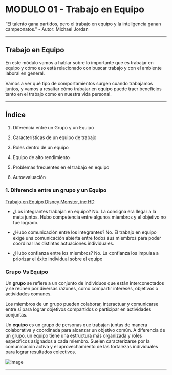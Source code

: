# MODULO 01 - Trabajo en Equipo

“El talento gana partidos, pero el trabajo en  equipo y la inteligencia ganan campeonatos." - Autor: Michael Jordan

---

## Trabajo en Equipo

En este módulo vamos a hablar sobre lo importante que es trabajar en equipo y cómo eso está relacionado con buscar trabajo y con el
ambiente laboral en general.

Vamos a ver qué tipo de comportamientos surgen cuando trabajamos juntos, y vamos a resaltar cómo trabajar en equipo puede traer beneficios tanto en el trabajo como en nuestra vida personal.

---

## Índice

1. Diferencia entre un Grupo y un Equipo

2. Características de un equipo de trabajo

3. Roles dentro de un equipo

4. Equipo de alto rendimiento

5. Problemas frecuentes en el trabajo en equipo

6. Autoevaluación

### 1. Diferencia entre un grupo y un Equipo

[Trabajo en Equipo Disney Monster, inc HD](https://www.youtube.com/watch?v=2vRNAqISTIg)

- ¿Los integrantes trabajan en equipo? No. La consigna era llegar a la meta juntos.  Hubo competencia entre algunos miembros y el
objetivo no fue logrado.

- ¿Hubo comunicación entre  los integrantes? No. El trabajo en equipo exige una comunicación abierta entre todos sus miembros para poder coordinar las distintas actuaciones individuales.

- ¿Hubo confianza entre los miembros? No. La confianza los impulsa a priorizar el éxito individual sobre el equipo

### Grupo Vs Equipo

Un **grupo** se refiere a un conjunto de individuos que están interconectados y se reúnen por diversas razones, como compartir
intereses, objetivos o actividades comunes.

Los miembros de un grupo pueden colaborar, interactuar y comunicarse entre sí para lograr objetivos compartidos o participar en
actividades conjuntas.

Un **equipo** es un grupo de personas que trabajan juntas de manera colaborativa y coordinada para alcanzar un objetivo común. A
diferencia de un grupo, un equipo tiene una estructura más organizada y roles específicos asignados a cada miembro. Suelen caracterizarse por la comunicación activa y el aprovechamiento de las fortalezas individuales para lograr resultados colectivos.

![image](https://github.com/eugenia1984/node/assets/72580574/077ae82b-0d6f-4051-afb5-ec2b6d693a03)

---
